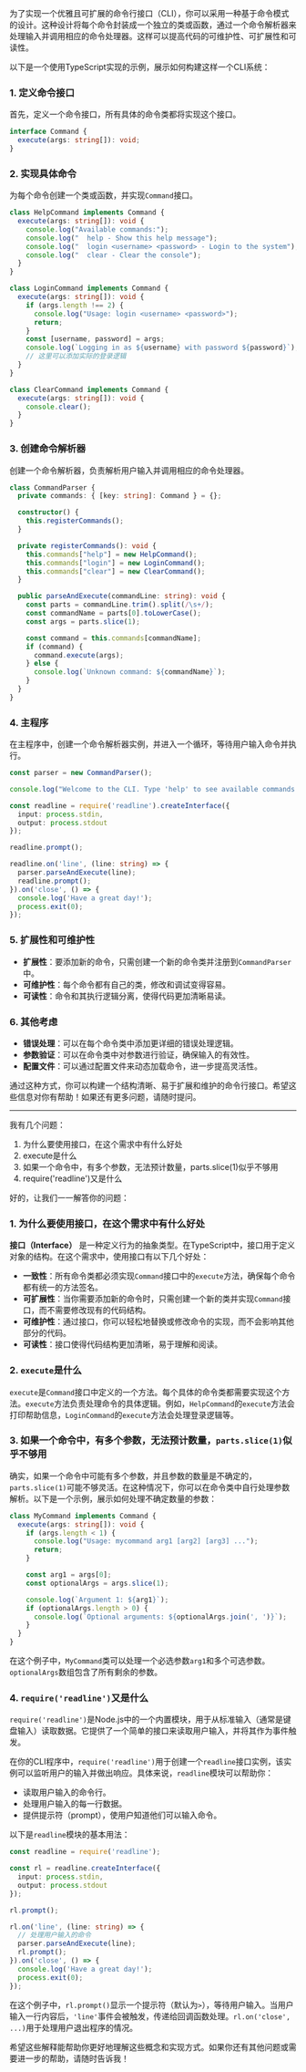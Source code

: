 为了实现一个优雅且可扩展的命令行接口（CLI），你可以采用一种基于命令模式的设计。这种设计将每个命令封装成一个独立的类或函数，通过一个命令解析器来处理输入并调用相应的命令处理器。这样可以提高代码的可维护性、可扩展性和可读性。

以下是一个使用TypeScript实现的示例，展示如何构建这样一个CLI系统：

### 1. 定义命令接口

首先，定义一个命令接口，所有具体的命令类都将实现这个接口。

```typescript
interface Command {
  execute(args: string[]): void;
}
```

### 2. 实现具体命令

为每个命令创建一个类或函数，并实现`Command`接口。

```typescript
class HelpCommand implements Command {
  execute(args: string[]): void {
    console.log("Available commands:");
    console.log("  help - Show this help message");
    console.log("  login <username> <password> - Login to the system");
    console.log("  clear - Clear the console");
  }
}

class LoginCommand implements Command {
  execute(args: string[]): void {
    if (args.length !== 2) {
      console.log("Usage: login <username> <password>");
      return;
    }
    const [username, password] = args;
    console.log(`Logging in as ${username} with password ${password}`);
    // 这里可以添加实际的登录逻辑
  }
}

class ClearCommand implements Command {
  execute(args: string[]): void {
    console.clear();
  }
}
```

### 3. 创建命令解析器

创建一个命令解析器，负责解析用户输入并调用相应的命令处理器。

```typescript
class CommandParser {
  private commands: { [key: string]: Command } = {};

  constructor() {
    this.registerCommands();
  }

  private registerCommands(): void {
    this.commands["help"] = new HelpCommand();
    this.commands["login"] = new LoginCommand();
    this.commands["clear"] = new ClearCommand();
  }

  public parseAndExecute(commandLine: string): void {
    const parts = commandLine.trim().split(/\s+/);
    const commandName = parts[0].toLowerCase();
    const args = parts.slice(1);

    const command = this.commands[commandName];
    if (command) {
      command.execute(args);
    } else {
      console.log(`Unknown command: ${commandName}`);
    }
  }
}
```

### 4. 主程序

在主程序中，创建一个命令解析器实例，并进入一个循环，等待用户输入命令并执行。

```typescript
const parser = new CommandParser();

console.log("Welcome to the CLI. Type 'help' to see available commands.");

const readline = require('readline').createInterface({
  input: process.stdin,
  output: process.stdout
});

readline.prompt();

readline.on('line', (line: string) => {
  parser.parseAndExecute(line);
  readline.prompt();
}).on('close', () => {
  console.log('Have a great day!');
  process.exit(0);
});
```

### 5. 扩展性和可维护性

- **扩展性**：要添加新的命令，只需创建一个新的命令类并注册到`CommandParser`中。
- **可维护性**：每个命令都有自己的类，修改和调试变得容易。
- **可读性**：命令和其执行逻辑分离，使得代码更加清晰易读。

### 6. 其他考虑

- **错误处理**：可以在每个命令类中添加更详细的错误处理逻辑。
- **参数验证**：可以在命令类中对参数进行验证，确保输入的有效性。
- **配置文件**：可以通过配置文件来动态加载命令，进一步提高灵活性。

通过这种方式，你可以构建一个结构清晰、易于扩展和维护的命令行接口。希望这些信息对你有帮助！如果还有更多问题，请随时提问。

---

我有几个问题：
1. 为什么要使用接口，在这个需求中有什么好处
2. execute是什么
3. 如果一个命令中，有多个参数，无法预计数量，parts.slice(1)似乎不够用
4. require('readline')又是什么

好的，让我们一一解答你的问题：

### 1. 为什么要使用接口，在这个需求中有什么好处

**接口（Interface）** 是一种定义行为的抽象类型。在TypeScript中，接口用于定义对象的结构。在这个需求中，使用接口有以下几个好处：

- **一致性**：所有命令类都必须实现`Command`接口中的`execute`方法，确保每个命令都有统一的方法签名。
- **可扩展性**：当你需要添加新的命令时，只需创建一个新的类并实现`Command`接口，而不需要修改现有的代码结构。
- **可维护性**：通过接口，你可以轻松地替换或修改命令的实现，而不会影响其他部分的代码。
- **可读性**：接口使得代码结构更加清晰，易于理解和阅读。

### 2. `execute`是什么

`execute`是`Command`接口中定义的一个方法。每个具体的命令类都需要实现这个方法。`execute`方法负责处理命令的具体逻辑。例如，`HelpCommand`的`execute`方法会打印帮助信息，`LoginCommand`的`execute`方法会处理登录逻辑等。

### 3. 如果一个命令中，有多个参数，无法预计数量，`parts.slice(1)`似乎不够用

确实，如果一个命令中可能有多个参数，并且参数的数量是不确定的，`parts.slice(1)`可能不够灵活。在这种情况下，你可以在命令类中自行处理参数解析。以下是一个示例，展示如何处理不确定数量的参数：

```typescript
class MyCommand implements Command {
  execute(args: string[]): void {
    if (args.length < 1) {
      console.log("Usage: mycommand arg1 [arg2] [arg3] ...");
      return;
    }

    const arg1 = args[0];
    const optionalArgs = args.slice(1);

    console.log(`Argument 1: ${arg1}`);
    if (optionalArgs.length > 0) {
      console.log(`Optional arguments: ${optionalArgs.join(', ')}`);
    }
  }
}
```

在这个例子中，`MyCommand`类可以处理一个必选参数`arg1`和多个可选参数。`optionalArgs`数组包含了所有剩余的参数。

### 4. `require('readline')`又是什么

`require('readline')`是Node.js中的一个内置模块，用于从标准输入（通常是键盘输入）读取数据。它提供了一个简单的接口来读取用户输入，并将其作为事件触发。

在你的CLI程序中，`require('readline')`用于创建一个`readline`接口实例，该实例可以监听用户的输入并做出响应。具体来说，`readline`模块可以帮助你：

- 读取用户输入的命令行。
- 处理用户输入的每一行数据。
- 提供提示符（prompt），使用户知道他们可以输入命令。

以下是`readline`模块的基本用法：

```typescript
const readline = require('readline');

const rl = readline.createInterface({
  input: process.stdin,
  output: process.stdout
});

rl.prompt();

rl.on('line', (line: string) => {
  // 处理用户输入的命令
  parser.parseAndExecute(line);
  rl.prompt();
}).on('close', () => {
  console.log('Have a great day!');
  process.exit(0);
});
```

在这个例子中，`rl.prompt()`显示一个提示符（默认为`>`），等待用户输入。当用户输入一行内容后，`'line'`事件会被触发，传递给回调函数处理。`rl.on('close', ...)`用于处理用户退出程序的情况。

希望这些解释能帮助你更好地理解这些概念和实现方式。如果你还有其他问题或需要进一步的帮助，请随时告诉我！